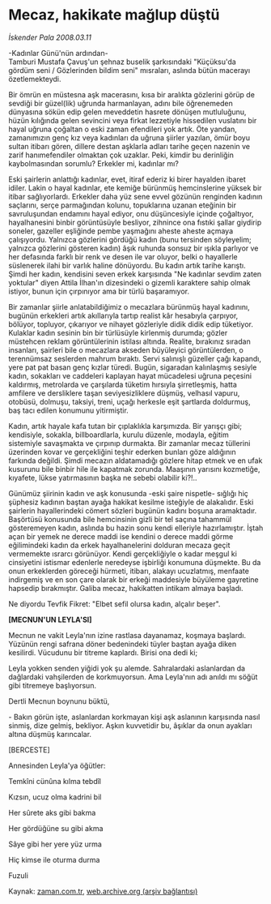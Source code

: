 # Mecaz, hakikate mağlup düştü

*İskender Pala 2008.03.11*

<tr><td class="metin" colspan="2" style="padding-top: 20px; padding-left: 5px; padding-right: 10px;">-Kadınlar Günü'nün ardından-<br/>Tamburi Mustafa Çavuş'un şehnaz buselik şarkısındaki "Küçüksu'da gördüm seni / Gözlerinden bildim seni" mısraları, aslında bütün macerayı özetlemekteydi.</td></tr><tr><td class="metin" colspan="2" style="padding-top: 20px; padding-left: 5px; padding-right: 10px;"><p>Bir ömrün en müstesna aşk macerasını, kısa bir aralıkta gözlerini görüp de sevdiği bir güzel(lik) uğrunda harmanlayan, adını bile öğrenemeden dünyasına sökün edip gelen meveddetin hasrete dönüşen mutluluğunu, hüzün kılığında gelen sevincini veya firkat lezzetiyle hissedilen vuslatını bir hayal uğruna çoğaltan o eski zaman efendileri yok artık. Öte yandan, zamanımızın genç kız veya kadınları da uğruna şiirler yazılan, ömür boyu sultan itibarı gören, dillere destan aşklarla adları tarihe geçen nazenin ve zarif hanımefendiler olmaktan çok uzaklar. Peki, kimdir bu derinliğin kaybolmasından sorumlu? Erkekler mi, kadınlar mı?
<p>Eski şairlerin anlattığı kadınlar, evet, itiraf ederiz ki birer hayalden ibaret idiler. Lakin o hayal kadınlar, ete kemiğe bürünmüş hemcinslerine yüksek bir itibar sağlıyorlardı. Erkekler daha yüz sene evvel gözünün renginden kadının saçlarını, serçe parmağından kolunu, topuklarına uzanan eteğinin bir savruluşundan endamını hayal ediyor, onu düşüncesiyle içinde çoğaltıyor, hayalhanesini binbir görüntüsüyle besliyor, zihnince ona fıstıki şallar giydirip soneler, gazeller eşliğinde pembe yaşmağını aheste aheste açmaya çalışıyordu. Yalnızca gözlerini gördüğü kadın (bunu tersinden söyleyelim; yalnızca gözlerini gösteren kadın) âşık ruhunda sonsuz bir ışıkla parlıyor ve her defasında farklı bir renk ve desen ile var oluyor, belki o hayallerle süslenerek ilahi bir varlık haline dönüyordu. Bu kadın artık tarihe karıştı. Şimdi her kadın, kendisini seven erkek karşısında "Ne kadınlar sevdim zaten yoktular" diyen Attila İlhan'ın dizesindeki o gizemli karaktere sahip olmak istiyor, bunun için çırpınıyor ama bir türlü başaramıyor. 
<p>Bir zamanlar şiirle anlatabildiğimiz o mecazlara bürünmüş hayal kadınını, bugünün erkekleri artık akıllarıyla tartıp realist kâr hesabıyla çarpıyor, bölüyor, topluyor, çıkarıyor ve nihayet gözleriyle didik didik edip tüketiyor. Kulaklar kadın sesinin bin bir türlüsüyle kirlenmiş durumda; gözler müstehcen reklam görüntülerinin istilası altında. Realite, bırakınız sıradan insanları, şairleri bile o mecazlara akseden büyüleyici görüntülerden, o terennümsaz seslerden mahrum bıraktı. Servi salınışlı güzeller çağı kapandı, yere pat pat basan genç kızlar türedi. Bugün, sigaradan kalınlaşmış sesiyle kadın, sokakları ve caddeleri kaplayan hayat mücadelesi uğruna peçesini kaldırmış, metrolarda ve çarşılarda tüketim hırsıyla şirretleşmiş, hatta amfilere ve dersliklere taşan seviyesizliklere düşmüş, velhasıl vapuru, otobüsü, dolmuşu, taksiyi, treni, uçağı herkesle eşit şartlarda doldurmuş, baş tacı edilen konumunu yitirmiştir. 
<p>Kadın, artık hayale kafa tutan bir çıplaklıkla karşımızda. Bir yarışçı gibi; kendisiyle, sokakla, billboardlarla, kurulu düzenle, modayla, eğitim sistemiyle savaşmakta ve çırpınıp durmakta. Bir zamanlar mecaz tüllerini üzerinden kovar ve gerçekliğini teşhir ederken bunları göze aldığının farkında değildi. Şimdi mecazın aldatamadığı gözlere hitap etmek ve en ufak kusurunu bile binbir hile ile kapatmak zorunda. Maaşının yarısını kozmetiğe, kıyafete, lükse yatırmasının başka ne sebebi olabilir ki?!.. 
<p>Günümüz şiirinin kadın ve aşk konusunda -eski şaire nispetle- sığlığı hiç şüphesiz kadının baştan ayağa hakikat kesilme isteğiyle de alakalıdır. Eski şairlerin hayallerindeki cömert sözleri bugünün kadını boşuna aramaktadır. Başörtüsü konusunda bile hemcinsinin gizli bir tel saçına tahammül gösteremeyen kadın, aslında bu hazin sonu kendi elleriyle hazırlamıştır. İştah açan bir yemek ne derece maddi ise kendini o derece maddi görme eğilimindeki kadın da erkek hayalhanelerini dolduran mecaza geçit vermemekte ısrarcı görünüyor. Kendi gerçekliğiyle o kadar meşgul ki cinsiyetini istismar edenlerle neredeyse işbirliği konumuna düşmekte. Bu da onun erkeklerden göreceği hürmeti, itibarı, alakayı ucuzlatmış, menfaate indirgemiş ve en son çare olarak bir erkeği maddesiyle büyüleme gayretine hapsedip bırakmıştır. Galiba mecaz, hakikatten intikam almaya başladı.
<p>Ne diyordu Tevfik Fikret: "Elbet sefil olursa kadın, alçalır beşer". 
<p><b>[MECNUN'UN LEYLA'SI]</b>
<p>Mecnun ne vakit Leyla'nın izine rastlasa dayanamaz, koşmaya başlardı. Yüzünün rengi safrana döner bedenindeki tüyler baştan ayağa diken kesilirdi. Vücudunu bir titreme kaplardı. Birisi ona dedi ki;
<p>Leyla yokken senden yiğidi yok şu alemde. Sahralardaki aslanlardan da dağlardaki vahşilerden de korkmuyorsun. Ama Leyla'nın adı anıldı mı söğüt gibi titremeye başlıyorsun. 
<p>Dertli Mecnun boynunu büktü,
<p>- Bakın görün işte, aslanlardan korkmayan kişi aşk aslanının karşısında nasıl sinmiş, dize gelmiş, bekliyor. Aşkın kuvvetidir bu, âşıklar da onun ayakları altına düşmüş karıncalar.
<p>[BERCESTE]
<p>Annesinden Leyla'ya öğütler:
<p>Temkîni cünûna kılma tebdîl
<p>Kızsın, ucuz olma kadrini bil
<p>Her sûrete aks gibi bakma
<p>Her gördüğüne su gibi akma
<p>Sâye gibi her yere yüz urma
<p>Hiç kimse ile oturma durma
<p>Fuzuli<br/></p></p></p></p></p></p></p></p></p></p></p></p></p></p></p></p></p></p></p></p></td></tr>

Kaynak: [zaman.com.tr](http://zaman.com.tr/yazar.do?yazino=663002), [web.archive.org (arşiv bağlantısı)](http://web.archive.org/web/20080503041845/http://www.zaman.com.tr:80/yazar.do?yazino=663002)
